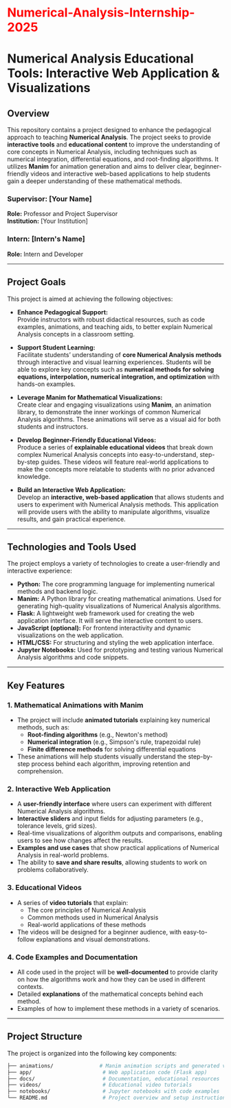 # <span style="color: red;">Numerical-Analysis-Internship-2025</span>

# Numerical Analysis Educational Tools: Interactive Web Application & Visualizations

## Overview

This repository contains a project designed to enhance the pedagogical approach to teaching **Numerical Analysis**. The project seeks to provide **interactive tools** and **educational content** to improve the understanding of core concepts in Numerical Analysis, including techniques such as numerical integration, differential equations, and root-finding algorithms. It utilizes **Manim** for animation generation and aims to deliver clear, beginner-friendly videos and interactive web-based applications to help students gain a deeper understanding of these mathematical methods.

### Supervisor: [Your Name]  
**Role:** Professor and Project Supervisor  
**Institution:** [Your Institution]

### Intern: [Intern's Name]  
**Role:** Intern and Developer

---

## Project Goals

This project is aimed at achieving the following objectives:

- **Enhance Pedagogical Support:**  
  Provide instructors with robust didactical resources, such as code examples, animations, and teaching aids, to better explain Numerical Analysis concepts in a classroom setting.

- **Support Student Learning:**  
  Facilitate students’ understanding of **core Numerical Analysis methods** through interactive and visual learning experiences. Students will be able to explore key concepts such as **numerical methods for solving equations, interpolation, numerical integration, and optimization** with hands-on examples.

- **Leverage Manim for Mathematical Visualizations:**  
  Create clear and engaging visualizations using **Manim**, an animation library, to demonstrate the inner workings of common Numerical Analysis algorithms. These animations will serve as a visual aid for both students and instructors.

- **Develop Beginner-Friendly Educational Videos:**  
  Produce a series of **explainable educational videos** that break down complex Numerical Analysis concepts into easy-to-understand, step-by-step guides. These videos will feature real-world applications to make the concepts more relatable to students with no prior advanced knowledge.

- **Build an Interactive Web Application:**  
  Develop an **interactive, web-based application** that allows students and users to experiment with Numerical Analysis methods. This application will provide users with the ability to manipulate algorithms, visualize results, and gain practical experience.

---

## Technologies and Tools Used

The project employs a variety of technologies to create a user-friendly and interactive experience:

- **Python:** The core programming language for implementing numerical methods and backend logic.
- **Manim:** A Python library for creating mathematical animations. Used for generating high-quality visualizations of Numerical Analysis algorithms.
- **Flask:** A lightweight web framework used for creating the web application interface. It will serve the interactive content to users.
- **JavaScript (optional):** For frontend interactivity and dynamic visualizations on the web application.
- **HTML/CSS:** For structuring and styling the web application interface.
- **Jupyter Notebooks:** Used for prototyping and testing various Numerical Analysis algorithms and code snippets.

---

## Key Features

### 1. **Mathematical Animations with Manim**
   - The project will include **animated tutorials** explaining key numerical methods, such as:
     - **Root-finding algorithms** (e.g., Newton's method)
     - **Numerical integration** (e.g., Simpson's rule, trapezoidal rule)
     - **Finite difference methods** for solving differential equations
   - These animations will help students visually understand the step-by-step process behind each algorithm, improving retention and comprehension.

### 2. **Interactive Web Application**
   - A **user-friendly interface** where users can experiment with different Numerical Analysis algorithms.
   - **Interactive sliders** and input fields for adjusting parameters (e.g., tolerance levels, grid sizes).
   - Real-time visualizations of algorithm outputs and comparisons, enabling users to see how changes affect the results.
   - **Examples and use cases** that show practical applications of Numerical Analysis in real-world problems.
   - The ability to **save and share results**, allowing students to work on problems collaboratively.

### 3. **Educational Videos**
   - A series of **video tutorials** that explain:
     - The core principles of Numerical Analysis
     - Common methods used in Numerical Analysis
     - Real-world applications of these methods
   - The videos will be designed for a beginner audience, with easy-to-follow explanations and visual demonstrations.

### 4. **Code Examples and Documentation**
   - All code used in the project will be **well-documented** to provide clarity on how the algorithms work and how they can be used in different contexts.
   - Detailed **explanations** of the mathematical concepts behind each method.
   - Examples of how to implement these methods in a variety of scenarios.

---

## Project Structure

The project is organized into the following key components:

```bash
├── animations/               # Manim animation scripts and generated videos
├── app/                       # Web application code (Flask app)
├── docs/                      # Documentation, educational resources
├── videos/                    # Educational video tutorials
├── notebooks/                 # Jupyter notebooks with code examples
└── README.md                  # Project overview and setup instructions
